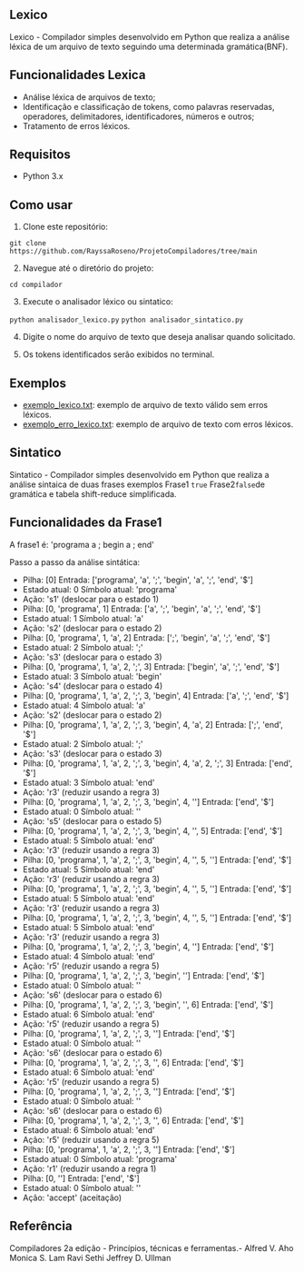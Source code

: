 ## Lexico 

Lexico - Compilador simples desenvolvido em Python que realiza a análise léxica de um arquivo de texto seguindo uma determinada gramática(BNF).

## Funcionalidades Lexica

- Análise léxica de arquivos de texto;
- Identificação e classificação de tokens, como palavras reservadas, operadores, delimitadores, identificadores, números e outros;
- Tratamento de erros léxicos.

## Requisitos

- Python 3.x

## Como usar

    
  1. Clone este repositório:
    
``git clone https://github.com/RayssaRoseno/ProjetoCompiladores/tree/main``


  2. Navegue até o diretório do projeto:

``cd compilador``


  3. Execute o analisador léxico ou sintatico:
  
``python analisador_lexico.py``
``python analisador_sintatico.py``


  4. Digite o nome do arquivo de texto que deseja analisar quando solicitado.

  5. Os tokens identificados serão exibidos no terminal.

## Exemplos

- [exemplo_lexico.txt](exemplo_lexico.txt): exemplo de arquivo de texto válido sem erros léxicos.
- [exemplo_erro_lexico.txt](exemplo_erro_lexico.txt): exemplo de arquivo de texto com erros léxicos.

## Sintatico 

Sintatico - Compilador simples desenvolvido em Python que realiza a análise sintaica de duas frases exemplos Frase1 ``true`` Frase2``false``de gramática e tabela shift-reduce simplificada.

## Funcionalidades da Frase1

A frase1 é: 'programa a ; begin a ; end'

Passo a passo da análise sintática:

- Pilha: [0] Entrada: ['programa', 'a', ';', 'begin', 'a', ';', 'end', '$']
- Estado atual: 0 Símbolo atual: 'programa'
- Ação: 's1' (deslocar para o estado 1)
- Pilha: [0, 'programa', 1] Entrada: ['a', ';', 'begin', 'a', ';', 'end', '$']
- Estado atual: 1 Símbolo atual: 'a'
- Ação: 's2' (deslocar para o estado 2)
- Pilha: [0, 'programa', 1, 'a', 2] Entrada: [';', 'begin', 'a', ';', 'end', '$']
- Estado atual: 2 Símbolo atual: ';'
- Ação: 's3' (deslocar para o estado 3)
- Pilha: [0, 'programa', 1, 'a', 2, ';', 3] Entrada: ['begin', 'a', ';', 'end', '$']
- Estado atual: 3 Símbolo atual: 'begin'
- Ação: 's4' (deslocar para o estado 4)
- Pilha: [0, 'programa', 1, 'a', 2, ';', 3, 'begin', 4] Entrada: ['a', ';', 'end', '$']
- Estado atual: 4 Símbolo atual: 'a'
- Ação: 's2' (deslocar para o estado 2)
- Pilha: [0, 'programa', 1, 'a', 2, ';', 3, 'begin', 4, 'a', 2] Entrada: [';', 'end', '$']
- Estado atual: 2 Símbolo atual: ';'
- Ação: 's3' (deslocar para o estado 3)
- Pilha: [0, 'programa', 1, 'a', 2, ';', 3, 'begin', 4, 'a', 2, ';', 3] Entrada: ['end', '$']
- Estado atual: 3 Símbolo atual: 'end'
- Ação: 'r3' (reduzir usando a regra 3)
- Pilha: [0, 'programa', 1, 'a', 2, ';', 3, 'begin', 4, '<sentencas>'] Entrada: ['end', '$']
- Estado atual: 0 Símbolo atual: '<sentencas>'
- Ação: 's5' (deslocar para o estado 5)
- Pilha: [0, 'programa', 1, 'a', 2, ';', 3, 'begin', 4, '<sentencas>', 5] Entrada: ['end', '$']
- Estado atual: 5 Símbolo atual: 'end'
- Ação: 'r3' (reduzir usando a regra 3)
- Pilha: [0, 'programa', 1, 'a', 2, ';', 3, 'begin', 4, '<sentencas>', 5, '<sentencas>'] Entrada: ['end', '$']
- Estado atual: 5 Símbolo atual: 'end'
- Ação: 'r3' (reduzir usando a regra 3)
- Pilha: [0, 'programa', 1, 'a', 2, ';', 3, 'begin', 4, '<sentencas>', 5, '<sentencas>'] Entrada: ['end', '$']
- Estado atual: 5 Símbolo atual: 'end'
- Ação: 'r3' (reduzir usando a regra 3)
- Pilha: [0, 'programa', 1, 'a', 2, ';', 3, 'begin', 4, '<sentencas>', 5, '<sentencas>'] Entrada: ['end', '$']
- Estado atual: 5 Símbolo atual: 'end'
- Ação: 'r3' (reduzir usando a regra 3)
- Pilha: [0, 'programa', 1, 'a', 2, ';', 3, 'begin', 4, '<sentencas>'] Entrada: ['end', '$']
- Estado atual: 4 Símbolo atual: 'end'
- Ação: 'r5' (reduzir usando a regra 5)
- Pilha: [0, 'programa', 1, 'a', 2, ';', 3, 'begin', '<corpo>'] Entrada: ['end', '$']
- Estado atual: 0 Símbolo atual: '<corpo>'
- Ação: 's6' (deslocar para o estado 6)
- Pilha: [0, 'programa', 1, 'a', 2, ';', 3, 'begin', '<corpo>', 6] Entrada: ['end', '$']
- Estado atual: 6 Símbolo atual: 'end'
- Ação: 'r5' (reduzir usando a regra 5)
- Pilha: [0, 'programa', 1, 'a', 2, ';', 3, '<corpo>'] Entrada: ['end', '$']
- Estado atual: 0 Símbolo atual: '<corpo>'
- Ação: 's6' (deslocar para o estado 6)
- Pilha: [0, 'programa', 1, 'a', 2, ';', 3, '<corpo>', 6] Entrada: ['end', '$']
- Estado atual: 6 Símbolo atual: 'end'
- Ação: 'r5' (reduzir usando a regra 5)
- Pilha: [0, 'programa', 1, 'a', 2, ';', 3, '<corpo>'] Entrada: ['end', '$']
- Estado atual: 0 Símbolo atual: '<corpo>'
- Ação: 's6' (deslocar para o estado 6)
- Pilha: [0, 'programa', 1, 'a', 2, ';', 3, '<corpo>', 6] Entrada: ['end', '$']
- Estado atual: 6 Símbolo atual: 'end'
- Ação: 'r5' (reduzir usando a regra 5)
- Pilha: [0, 'programa', 1, 'a', 2, ';', 3, '<corpo>'] Entrada: ['end', '$']
- Estado atual: 0 Símbolo atual: 'programa'
- Ação: 'r1' (reduzir usando a regra 1)
- Pilha: [0, '<programa>'] Entrada: ['end', '$']
- Estado atual: 0 Símbolo atual: '<programa>'
- Ação: 'accept' (aceitação)


## Referência

Compiladores 2a edição - Princípios, técnicas e ferramentas.- Alfred V. Aho Monica S. Lam Ravi Sethi Jeffrey D. Ullman
